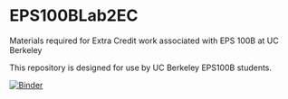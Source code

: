 # EPS100BLab2EC
Materials required for Extra Credit work associated with EPS 100B at UC Berkeley

This repository is designed for use by UC Berkeley EPS100B students.

[![Binder](https://mybinder.org/badge_logo.svg)](https://mybinder.org/v2/gh/gleesonm1/EPS100BLab2EC.git/HEAD)
